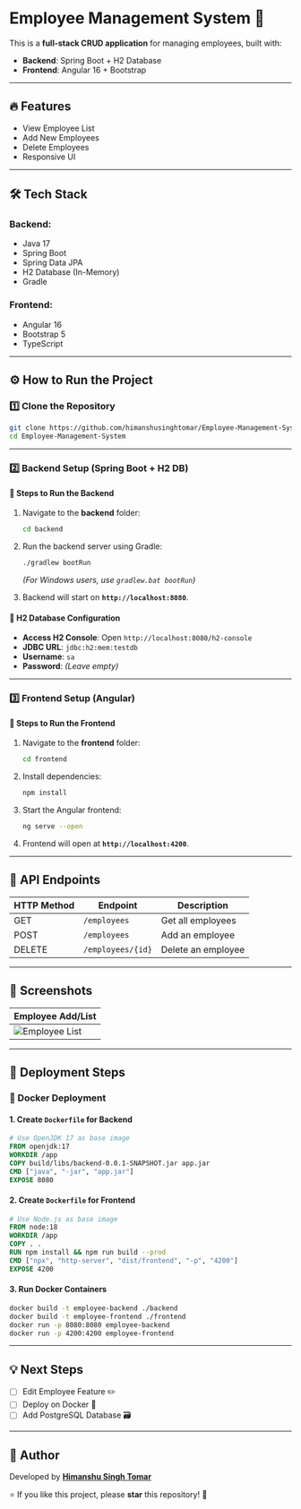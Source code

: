 # Employee Management System 🚀

This is a **full-stack CRUD application** for managing employees, built with:

- **Backend**: Spring Boot + H2 Database
- **Frontend**: Angular 16 + Bootstrap

---

## 🔥 Features
- View Employee List
- Add New Employees
- Delete Employees
- Responsive UI

---

## 🛠 Tech Stack
### **Backend:**
- Java 17
- Spring Boot
- Spring Data JPA
- H2 Database (In-Memory)
- Gradle

### **Frontend:**
- Angular 16
- Bootstrap 5
- TypeScript

---

## ⚙️ How to Run the Project

### **1️⃣ Clone the Repository**
```sh
git clone https://github.com/himanshusinghtomar/Employee-Management-System.git
cd Employee-Management-System
```

---

### **2️⃣ Backend Setup (Spring Boot + H2 DB)**
#### **📌 Steps to Run the Backend**
1. Navigate to the **backend** folder:
   ```sh
   cd backend
   ```
2. Run the backend server using Gradle:
   ```sh
   ./gradlew bootRun
   ```
   *(For Windows users, use `gradlew.bat bootRun`)*

3. Backend will start on **`http://localhost:8080`**.

#### **📌 H2 Database Configuration**
- **Access H2 Console**: Open `http://localhost:8080/h2-console`
- **JDBC URL**: `jdbc:h2:mem:testdb`
- **Username**: `sa`
- **Password**: *(Leave empty)*

---

### **3️⃣ Frontend Setup (Angular)**
#### **📌 Steps to Run the Frontend**
1. Navigate to the **frontend** folder:
   ```sh
   cd frontend
   ```
2. Install dependencies:
   ```sh
   npm install
   ```
3. Start the Angular frontend:
   ```sh
   ng serve --open
   ```
4. Frontend will open at **`http://localhost:4200`**.

---

## 📌 API Endpoints

| HTTP Method | Endpoint | Description |
|------------|---------|-------------|
| GET | `/employees` | Get all employees |
| POST | `/employees` | Add an employee |
| DELETE | `/employees/{id}` | Delete an employee |

---

## 📸 Screenshots

| Employee Add/List |
|--------------|
| ![Employee List]([https://raw.githubusercontent.com/Himanshusinghtomar/Employee-Management-System/refs/heads/main/ScreenShot/ss.png]) |

---

## 🚀 Deployment Steps
### **📌 Docker Deployment**
#### **1. Create `Dockerfile` for Backend**
```dockerfile
# Use OpenJDK 17 as base image
FROM openjdk:17
WORKDIR /app
COPY build/libs/backend-0.0.1-SNAPSHOT.jar app.jar
CMD ["java", "-jar", "app.jar"]
EXPOSE 8080
```

#### **2. Create `Dockerfile` for Frontend**
```dockerfile
# Use Node.js as base image
FROM node:18
WORKDIR /app
COPY . .
RUN npm install && npm run build --prod
CMD ["npx", "http-server", "dist/frontend", "-p", "4200"]
EXPOSE 4200
```

#### **3. Run Docker Containers**
```sh
docker build -t employee-backend ./backend
docker build -t employee-frontend ./frontend
docker run -p 8080:8080 employee-backend
docker run -p 4200:4200 employee-frontend
```

---

## 💡 Next Steps
- [ ] Edit Employee Feature ✏️
- [ ] Deploy on Docker 🐳
- [ ] Add PostgreSQL Database 🗃️

---

## 📝 Author
Developed by **[Himanshu Singh Tomar](https://github.com/Himanshusinghtomar)**

⭐ If you like this project, please **star** this repository! 🚀

